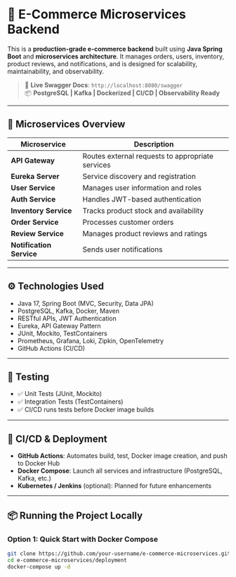 # 🛒 E-Commerce Microservices Backend

This is a **production-grade e-commerce backend** built using **Java Spring Boot** and **microservices architecture**. It manages orders, users, inventory, product reviews, and notifications, and is designed for scalability, maintainability, and observability.

> 🔗 **Live Swagger Docs**: `http://localhost:8080/swagger`  
> 📦 **PostgreSQL | Kafka | Dockerized | CI/CD | Observability Ready**

---

## 🧩 Microservices Overview

| Microservice         | Description                                    |
|----------------------|------------------------------------------------|
| **API Gateway**      | Routes external requests to appropriate services |
| **Eureka Server**    | Service discovery and registration              |
| **User Service**     | Manages user information and roles              |
| **Auth Service**     | Handles JWT-based authentication                |
| **Inventory Service**| Tracks product stock and availability           |
| **Order Service**    | Processes customer orders                       |
| **Review Service**   | Manages product reviews and ratings             |
| **Notification Service** | Sends user notifications                  |

---

## ⚙️ Technologies Used

- Java 17, Spring Boot (MVC, Security, Data JPA)
- PostgreSQL, Kafka, Docker, Maven
- RESTful APIs, JWT Authentication
- Eureka, API Gateway Pattern
- JUnit, Mockito, TestContainers
- Prometheus, Grafana, Loki, Zipkin, OpenTelemetry
- GitHub Actions (CI/CD)

---

## 🧪 Testing

- ✅ Unit Tests (JUnit, Mockito)
- ✅ Integration Tests (TestContainers)
- ✅ CI/CD runs tests before Docker image builds

---

## 🚀 CI/CD & Deployment

- **GitHub Actions**: Automates build, test, Docker image creation, and push to Docker Hub
- **Docker Compose**: Launch all services and infrastructure (PostgreSQL, Kafka, etc.)
- **Kubernetes / Jenkins** (optional): Planned for future enhancements

---

## 📦 Running the Project Locally

### Option 1: Quick Start with Docker Compose

```bash
git clone https://github.com/your-username/e-commerce-microservices.git
cd e-commerce-microservices/deployment
docker-compose up -d
